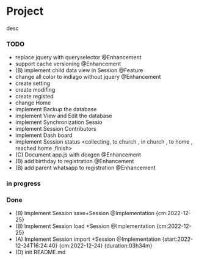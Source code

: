 # Project
desc

### TODO

- replace jquery with queryselector @Enhancement  
- support cache versioning @Enhancement  
- (B) implement child data view in Session @Feature  
- change all color to indiago without jquery @Enhancement  
- create setting  
- create modifing  
- create registed  
- change Home  
- implement Backup the database  
- implement View and Edit the database  
- implement Synchronization Sessio  <multiple persons can work togethe>  
- implement Session Contributors  
- implement Dash board  
- implement Session status <collecting, to church , in church , to home , reached home ,finish>  
- (C) Document app.js with doxgen @Enhancement  
- (B) add birthday to registration @Enhancement  
- (B) add parent whatsapp to registration  @Enhancement  

### in progress


### Done

- (B) Implement Session save+Session @Implementation  {cm:2022-12-25}  
- (B) Implement Session load +Session @Implementation  {cm:2022-12-25}  
- (A) Implement Session import +Session @Implementation  {start:2022-12-24T16:24:40} {cm:2022-12-24} {duration:03h34m}  
- (D) init README.md  

